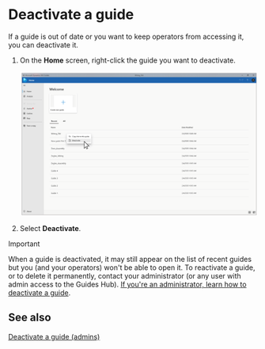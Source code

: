 

# Deactivate a guide

If a guide is out of date or you want to keep operators from accessing it, you can deactivate it. 

1. On the **Home** screen, right-click the guide you want to deactivate.

    ![Deactivate command](media/author-deactivate-guide.PNG "Deactivate command")

2. Select **Deactivate**.

>[!IMPORTANT]
>When a guide is deactivated, it may still appear on the list of recent guides but you (and your operators) won't be able to open it. To reactivate a guide, or to delete it permanently, contact your administrator (or any user with admin access to the Guides Hub). [If you're an administrator, learn how to deactivate a guide](admin-deactivate-guide.md).

## See also

[Deactivate a guide (admins)](admin-deactivate-guide.md)





